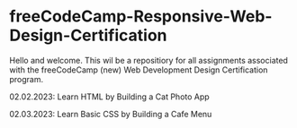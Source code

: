 # freeCodeCamp-Responsive-Web-Design-Certification
<p>Hello and welcome.  This wil be a repositiory for all assignments associated with the freeCodeCamp (new) Web Development Design Certification program.</p>
<p>02.02.2023: Learn HTML by Building a Cat Photo App</p>
<p>02.03.2023: Learn Basic CSS by Building a Cafe Menu</p>

